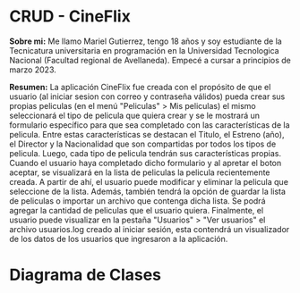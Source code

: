 # CRUD - CineFlix

**Sobre mi:** Me llamo Mariel Gutierrez, tengo 18 años y soy estudiante de la Tecnicatura universitaria en programación 
en la Universidad Tecnologica Nacional (Facultad regional de Avellaneda). Empecé a cursar a principios de marzo 2023.

**Resumen:** La aplicación CineFlix fue creada con el propósito de que el usuario (al iniciar sesion con correo y contraseña válidos) 
pueda crear sus propias peliculas (en el menú "Peliculas" > Mis peliculas) el mismo seleccionará el tipo de pelicula que 
quiera crear y se le mostrará un formulario específico para que sea completado con las características de la pelicula.
Entre estas características se destacan el Titulo, el Estreno (año), el Director y la Nacionalidad que son compartidas 
por todos los tipos de pelicula. Luego, cada tipo de pelicula tendrán sus características propias. Cuando el usuario 
haya completado dicho formulario y al apretar el boton aceptar, se visualizará en la lista de peliculas la pelicula 
recientemente creada. A partir de ahí, el usuario puede modificar y eliminar la pelicula que seleccione de la lista. 
Además, también tendrá la opción de guardar la lista de peliculas o importar un archivo que contenga dicha lista. 
Se podrá agregar la cantidad de peliculas que el usuario quiera. Finalmente, el usuario puede visualizar en la pestaña 
"Usuarios" > "Ver usuarios" el archivo usuarios.log creado al iniciar sesión, esta contendrá un visualizador de
los datos de los usuarios que ingresaron a la aplicación.

# Diagrama de Clases
